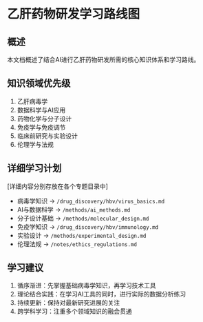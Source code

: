 # 乙肝药物研发学习路线图

## 概述
本文档概述了结合AI进行乙肝药物研发所需的核心知识体系和学习路线。

## 知识领域优先级

1. 乙肝病毒学
2. 数据科学与AI应用
3. 药物化学与分子设计
4. 免疫学与免疫调节
5. 临床前研究与实验设计
6. 伦理学与法规

## 详细学习计划

[详细内容分别存放在各个专题目录中]

- 病毒学知识 → `/drug_discovery/hbv/virus_basics.md`
- AI与数据科学 → `/methods/ai_methods.md`
- 分子设计基础 → `/methods/molecular_design.md`
- 免疫学知识 → `/drug_discovery/hbv/immunology.md`
- 实验设计 → `/methods/experimental_design.md`
- 伦理法规 → `/notes/ethics_regulations.md`

## 学习建议

1. 循序渐进：先掌握基础病毒学知识，再学习技术工具
2. 理论结合实践：在学习AI工具的同时，进行实际的数据分析练习
3. 持续更新：保持对最新研究进展的关注
4. 跨学科学习：注重多个领域知识的融会贯通
